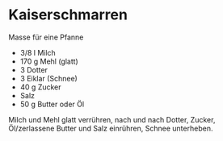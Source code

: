 # Kaiserschmarren

Masse für eine Pfanne

* 3/8 l Milch
* 170  g Mehl (glatt)
* 3 Dotter
* 3 Eiklar (Schnee)
* 40 g Zucker
* Salz
* 50 g Butter oder Öl


Milch und Mehl glatt verrühren, nach und nach Dotter, Zucker, Öl/zerlassene Butter und Salz einrühren, Schnee unterheben.



